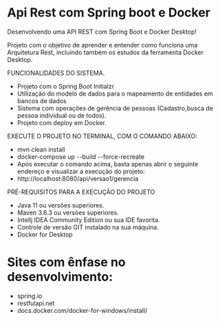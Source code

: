 # Api Rest com Spring boot e Docker

Desenvolvendo uma API REST com Spring Boot e Docker Desktop!

Projeto com o objetivo de aprender e entender como funciona uma Arquitetura Rest, incluindo também os estudos da ferramenta Docker Desktop.

FUNCIONALIDADES DO SISTEMA.
- Projeto com o Spring Boot Initialzr
- Utilização do modelo de dados para o mapeamento de entidades em bancos de dados
- Sistema com operações de gerência de pessoas (Cadastro,busca de pessoa individual ou de todos).
- Projeto com deploy em Docker.


EXECUTE O PROJETO NO TERMINAL, COM O COMANDO ABAIXO: 
- mvn clean install
- docker-compose up --build --force-recreate
- Após executar o comando acima, basta apenas abrir o seguinte endereço e visualizar a execução do projeto:
-  http://localhost:8080/api/versao1/gerencia


PRÉ-REQUISITOS PARA A EXECUÇÃO DO PROJETO
- Java 11 ou versões superiores.
- Maven 3.6.3 ou versões superiores.
- Intellj IDEA Community Edition ou sua IDE favorita.
- Controle de versão GIT instalado na sua máquina.
- Docker for Desktop

# Sites com ênfase no desenvolvimento:

- spring.io
- restfulapi.net
- docs.docker.com/docker-for-windows/install/
